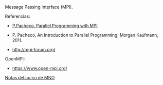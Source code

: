 Message Passing Interface (MPI).

Referencias:

* [P.Pacheco. Parallel Programming with MPI](http://www.cs.usfca.edu/~peter/ppmpi/)

* P. Pacheco, An Introduction to Parallel Programming, Morgan Kaufmann, 2011.

* http://mpi-forum.org/

OpenMPI:

* https://www.open-mpi.org/

[Notas del curso de MNO](https://www.dropbox.com/s/v4ub0p3ndf7w1p0/2.2.Sistemas_de_memoria_distribuida_MPI.pdf?dl=0)



